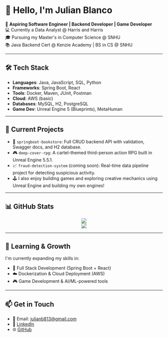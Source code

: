 # 👋 Hello, I'm Julian Blanco

🎯 **Aspiring Software Engineer | Backend Developer | Game Developer**  
💻 Currently a Data Analyst @ Harris and Harris  
🎓 Pursuing my Master's in Computer Science @ SNHU  
📚 Java Backend Cert @ Kenzie Academy | BS in CS @ SNHU  

---

## 🛠 Tech Stack
- **Languages**: Java, JavaScript, SQL, Python  
- **Frameworks**: Spring Boot, React  
- **Tools**: Docker, Maven, JUnit, Postman  
- **Cloud**: AWS (basic)  
- **Databases**: MySQL, H2, PostgreSQL  
- **Game Dev**: Unreal Engine 5 (Blueprints), MetaHuman

---

## 🚀 Current Projects
- 🔧 `springboot-bookstore`: Full CRUD backend API with validation, Swagger docs, and H2 database.
- 🎮 `deep-cover-rpg`: A cartel-themed third-person action RPG built in Unreal Engine 5.5.1.
- 📈 `fraud-detection-system` (coming soon): Real-time data pipeline project for detecting suspicious activity.
- 🕹️ I also enjoy building games and exploring creative mechanics using Unreal Engine and building my own engines!

---

## 📊 GitHub Stats
<p align="center">
  <img src="https://github-readme-stats.vercel.app/api?username=jblanco081&show_icons=true&theme=dark&hide_border=true" />
  <br>
  <img src="https://github-readme-streak-stats.herokuapp.com/?user=jblanco081&theme=dark&hide_border=true" />
</p>

---

## 🌱 Learning & Growth
I'm currently expanding my skills in:
- 🔄 Full Stack Development (Spring Boot + React)
- ☁️ Dockerization & Cloud Deployment (AWS)
- 🎮 Game Development & AI/ML-powered tools

---

## 📫 Get in Touch
- 📧 Email: julianb813@gmail.com  
- 💼 [LinkedIn](https://www.linkedin.com/in/julian-blanco-27b708275/)  
- 🌐 [GitHub](https://github.com/jblanco081)  
